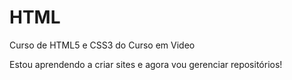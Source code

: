 # HTML
 Curso de HTML5 e CSS3 do Curso em Video

Estou aprendendo a criar sites e agora vou gerenciar repositórios!
